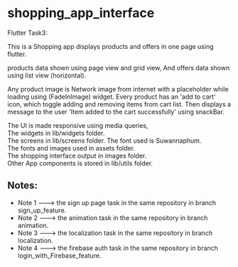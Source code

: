 # shopping_app_interface

Flutter Task3:

This is a Shopping app displays products and offers in one page using flutter.

products data shown using page view and grid view,
And offers data shown using list view (horizontal).

Any product image is Network image from internet with a placeholder while loading using (FadeInImage) widget.
Every product has an 'add to cart' icon, which toggle adding and removing items from cart list.
Then displays a message to the user 'Item added to the cart successfully' using snackBar.

The UI is made responsive using media queries,  
The widgets in lib/widgets folder.    
The screens in lib/screens folder.
The font used is Suwannaphum.    
The fonts and images used in assets folder.   
The shopping interface output in images folder.                  
Other App components is stored in lib/utils folder.

Notes:
---------------------------------------------------
- Note 1 ---> the sign up page task in the same repository in branch sign_up_feature.     
- Note 2 ---> the animation task in the same repository in branch animation.     
- Note 3 ---> the localization task in the same repository in branch localization.
- Note 4 ---> the firebase auth task in the same repository in branch login_with_Firebase_feature.     

